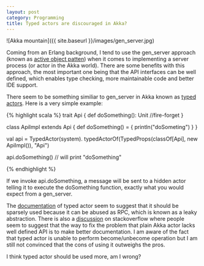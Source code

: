 ```yaml
---
layout: post
category: Programming
title: Typed actors are discouraged in Akka?
---
```


![Akka mountain]({{ site.baseurl }}/images/gen_server.jpg)

Coming from an Erlang background, I tend to use the gen_server
approach (known as [active object
patten](http://en.wikipedia.org/wiki/Active_object)) when it comes to
implementing a server process (or actor in the Akka world). There are
some benefits with this approach, the most important one being that
the API interfaces can be well defined, which enables type checking,
more maintainable code and better IDE support.

There seem to be something similiar to gen_server in Akka known as [typed
actors](http://doc.akka.io/docs/akka/snapshot/scala/typed-actors.html). Here
is a very simple example:

{% highlight scala %}
trait Api {
  def doSomething(): Unit //fire-forget
}

class ApiImpl extends Api {
  def doSomething() = {
    println("doSometing")
  }
}

val api = TypedActor(system).
  typedActorOf(TypedProps(classOf[Api], new ApiImpl()), "Api")

api.doSomething()  // will print "doSomething"

{% endhighlight %}

If we invoke api.doSomething, a message will be sent to a hidden
actor telling it to execute the doSomething function, exactly what
you would expect from a gen_server.

The
[documentation](http://doc.akka.io/docs/akka/snapshot/scala/typed-actors.html)
of typed actor seem to suggest that it should be sparsely used
because it can be abused as RPC, which is known as a leaky
abstraction. There is also a
[discussion]((http://doc.akka.io/docs/akka/snapshot/scala/typed-actors.html))
on stackoverflow where people seem to suggest that the way to fix the
problem that plain Akka actor lacks well defined API is to make better
documentation. I am aware of the fact that typed actor is unable to
perform become/unbecome operation but I am still not convinced that
the cons of using it outweighs the pros.

I think typed actor should be used more, am I wrong?
